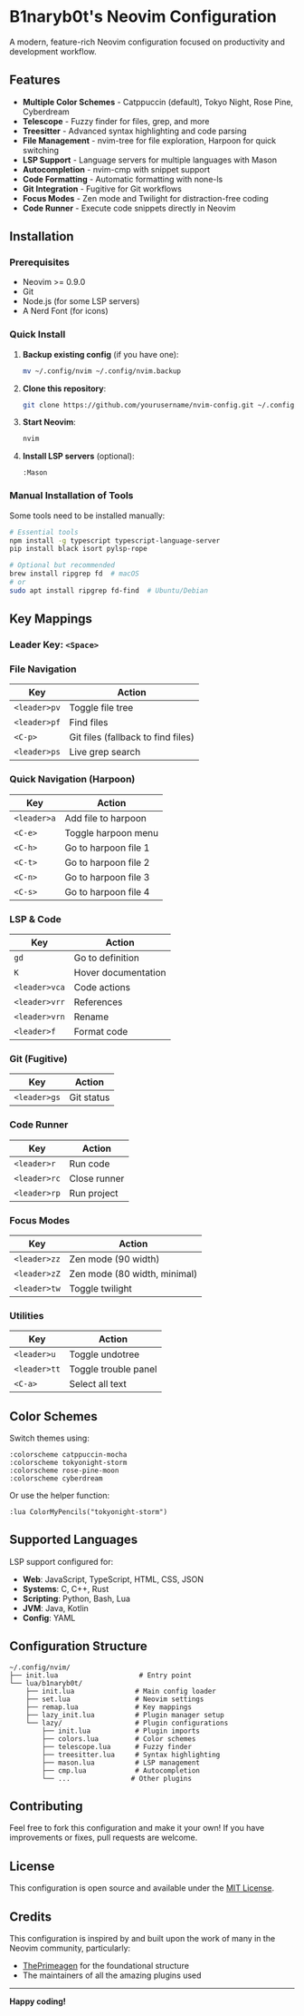 # B1naryb0t's Neovim Configuration

A modern, feature-rich Neovim configuration focused on productivity and development workflow.

## Features

- **Multiple Color Schemes** - Catppuccin (default), Tokyo Night, Rose Pine, Cyberdream
- **Telescope** - Fuzzy finder for files, grep, and more
- **Treesitter** - Advanced syntax highlighting and code parsing
- **File Management** - nvim-tree for file exploration, Harpoon for quick switching
- **LSP Support** - Language servers for multiple languages with Mason
- **Autocompletion** - nvim-cmp with snippet support
- **Code Formatting** - Automatic formatting with none-ls
- **Git Integration** - Fugitive for Git workflows
- **Focus Modes** - Zen mode and Twilight for distraction-free coding
- **Code Runner** - Execute code snippets directly in Neovim

## Installation

### Prerequisites

- Neovim >= 0.9.0
- Git
- Node.js (for some LSP servers)
- A Nerd Font (for icons)

### Quick Install

1. **Backup existing config** (if you have one):
   ```bash
   mv ~/.config/nvim ~/.config/nvim.backup
   ```

2. **Clone this repository**:
   ```bash
   git clone https://github.com/yourusername/nvim-config.git ~/.config/nvim
   ```

3. **Start Neovim**:
   ```bash
   nvim
   ```

4. **Install LSP servers** (optional):
   ```
   :Mason
   ```

### Manual Installation of Tools

Some tools need to be installed manually:

```bash
# Essential tools
npm install -g typescript typescript-language-server
pip install black isort pylsp-rope

# Optional but recommended
brew install ripgrep fd  # macOS
# or
sudo apt install ripgrep fd-find  # Ubuntu/Debian
```

## Key Mappings

### Leader Key: `<Space>`

### File Navigation
| Key | Action |
|-----|--------|
| `<leader>pv` | Toggle file tree |
| `<leader>pf` | Find files |
| `<C-p>` | Git files (fallback to find files) |
| `<leader>ps` | Live grep search |

### Quick Navigation (Harpoon)
| Key | Action |
|-----|--------|
| `<leader>a` | Add file to harpoon |
| `<C-e>` | Toggle harpoon menu |
| `<C-h>` | Go to harpoon file 1 |
| `<C-t>` | Go to harpoon file 2 |
| `<C-n>` | Go to harpoon file 3 |
| `<C-s>` | Go to harpoon file 4 |

### LSP & Code
| Key | Action |
|-----|--------|
| `gd` | Go to definition |
| `K` | Hover documentation |
| `<leader>vca` | Code actions |
| `<leader>vrr` | References |
| `<leader>vrn` | Rename |
| `<leader>f` | Format code |

### Git (Fugitive)
| Key | Action |
|-----|--------|
| `<leader>gs` | Git status |

### Code Runner
| Key | Action |
|-----|--------|
| `<leader>r` | Run code |
| `<leader>rc` | Close runner |
| `<leader>rp` | Run project |

### Focus Modes
| Key | Action |
|-----|--------|
| `<leader>zz` | Zen mode (90 width) |
| `<leader>zZ` | Zen mode (80 width, minimal) |
| `<leader>tw` | Toggle twilight |

### Utilities
| Key | Action |
|-----|--------|
| `<leader>u` | Toggle undotree |
| `<leader>tt` | Toggle trouble panel |
| `<C-a>` | Select all text |

## Color Schemes

Switch themes using:
```vim
:colorscheme catppuccin-mocha
:colorscheme tokyonight-storm
:colorscheme rose-pine-moon
:colorscheme cyberdream
```

Or use the helper function:
```vim
:lua ColorMyPencils("tokyonight-storm")
```

## Supported Languages

LSP support configured for:
- **Web**: JavaScript, TypeScript, HTML, CSS, JSON
- **Systems**: C, C++, Rust
- **Scripting**: Python, Bash, Lua
- **JVM**: Java, Kotlin
- **Config**: YAML

## Configuration Structure

```
~/.config/nvim/
├── init.lua                    # Entry point
└── lua/b1naryb0t/
    ├── init.lua               # Main config loader
    ├── set.lua                # Neovim settings
    ├── remap.lua              # Key mappings
    ├── lazy_init.lua          # Plugin manager setup
    └── lazy/                  # Plugin configurations
        ├── init.lua           # Plugin imports
        ├── colors.lua         # Color schemes
        ├── telescope.lua      # Fuzzy finder
        ├── treesitter.lua     # Syntax highlighting
        ├── mason.lua          # LSP management
        ├── cmp.lua            # Autocompletion
        └── ...               # Other plugins
```

## Contributing

Feel free to fork this configuration and make it your own! If you have improvements or fixes, pull requests are welcome.

## License

This configuration is open source and available under the [MIT License](LICENSE).

## Credits

This configuration is inspired by and built upon the work of many in the Neovim community, particularly:
- [ThePrimeagen](https://github.com/ThePrimeagen) for the foundational structure
- The maintainers of all the amazing plugins used

---

**Happy coding!**
